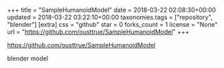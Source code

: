 +++
title = "SampleHumanoidModel"
date = 2018-03-22 02:08:30+00:00
updated = 2018-03-22 03:22:10+00:00
taxonomies.tags = ["repository", "blender"]
[extra]
css = "github"
star = 0
forks_count = 1
license = "None"
url = "https://github.com/ousttrue/SampleHumanoidModel"
+++

<https://github.com/ousttrue/SampleHumanoidModel>

blender model
